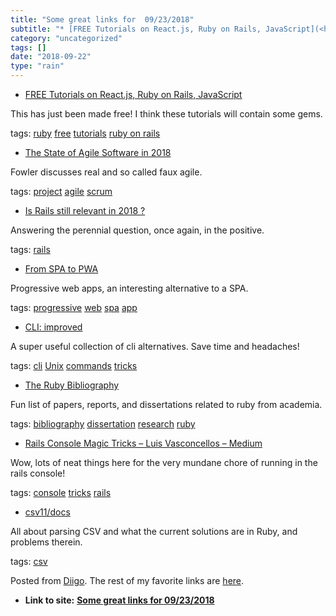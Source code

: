 ```yaml
---
title: "Some great links for  09/23/2018"
subtitle: "* [FREE Tutorials on React.js, Ruby on Rails, JavaScript](<https://learnetto.com/?utm_source=Learnet..."
category: "uncategorized"
tags: []
date: "2018-09-22"
type: "rain"
---
```

* [FREE Tutorials on React.js, Ruby on Rails, JavaScript](<https://learnetto.com/?utm_source=Learnetto&utm_campaign=18da4cee30-EMAIL_CAMPAIGN_2017_02_03_COPY_01&utm_medium=email&utm_term=0_dc9c211d3c-18da4cee30-196126073&goal=0_dc9c211d3c-18da4cee30-196126073>)

This has just been made free! I think these tutorials will contain some gems.

tags: [ruby](<https://www.diigo.com/user/pitosalas/ruby>)
[free](<https://www.diigo.com/user/pitosalas/free>)
[tutorials](<https://www.diigo.com/user/pitosalas/tutorials>) [ruby on
rails](<https://www.diigo.com/user/pitosalas/ruby on rails>)

  * [The State of Agile Software in 2018](<https://martinfowler.com/articles/agile-aus-2018.html>)

Fowler discusses real and so called faux agile.

tags: [project](<https://www.diigo.com/user/pitosalas/project>)
[agile](<https://www.diigo.com/user/pitosalas/agile>)
[scrum](<https://www.diigo.com/user/pitosalas/scrum>)

  * [Is Rails still relevant in 2018 ?](<https://blog.eq8.eu/article/is-rails-still-relevant-in-2018.html>)

Answering the perennial question, once again, in the positive.

tags: [rails](<https://www.diigo.com/user/pitosalas/rails>)

  * [From SPA to PWA](<https://simplabs.com/blog/2018/07/24/from-spa-to-pwa.html>)

Progressive web apps, an interesting alternative to a SPA.

tags: [progressive](<https://www.diigo.com/user/pitosalas/progressive>)
[web](<https://www.diigo.com/user/pitosalas/web>)
[spa](<https://www.diigo.com/user/pitosalas/spa>)
[app](<https://www.diigo.com/user/pitosalas/app>)

  * [CLI: improved](<https://remysharp.com/2018/08/23/cli-improved?utm_source=hackernewsletter&utm_medium=email&utm_term=fav>)

A super useful collection of cli alternatives. Save time and headaches!

tags: [cli](<https://www.diigo.com/user/pitosalas/cli>)
[Unix](<https://www.diigo.com/user/pitosalas/Unix>)
[commands](<https://www.diigo.com/user/pitosalas/commands>)
[tricks](<https://www.diigo.com/user/pitosalas/tricks>)

  * [The Ruby Bibliography](<https://rubybib.org>)

Fun list of papers, reports, and dissertations related to ruby from academia.

tags: [bibliography](<https://www.diigo.com/user/pitosalas/bibliography>)
[dissertation](<https://www.diigo.com/user/pitosalas/dissertation>)
[research](<https://www.diigo.com/user/pitosalas/research>)
[ruby](<https://www.diigo.com/user/pitosalas/ruby>)

  * [Rails Console Magic Tricks – Luis Vasconcellos – Medium](<https://medium.com/@lfv89/rails-console-magic-tricks-da1fdd657d32>)

Wow, lots of neat things here for the very mundane chore of running in the
rails console!

tags: [console](<https://www.diigo.com/user/pitosalas/console>)
[tricks](<https://www.diigo.com/user/pitosalas/tricks>)
[rails](<https://www.diigo.com/user/pitosalas/rails>)

  * [csv11/docs](<https://github.com/csv11/docs/blob/master/why-the-csv-stdlib-is-broken.md>)

All about parsing CSV and what the current solutions are in Ruby, and problems
therein.

tags: [csv](<https://www.diigo.com/user/pitosalas/csv>)

Posted from [Diigo](<https://www.diigo.com>). The rest of my favorite links
are [here](<https://www.diigo.com/user/pitosalas>).


* **Link to site:** **[Some great links for  09/23/2018](None)**